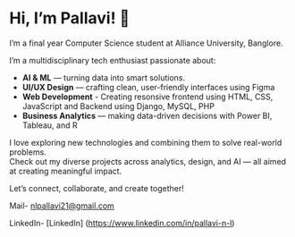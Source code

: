 # Hi, I’m Pallavi! 👋
I’m a final year Computer Science student at Alliance University, Banglore.

I’m a multidisciplinary tech enthusiast passionate about:

- **AI & ML** — turning data into smart solutions. 
- **UI/UX Design** — crafting clean, user-friendly interfaces using Figma
- **Web Development** - Creating resonsive frontend using HTML, CSS, JavaScript and Backend using Django, MySQL, PHP
- **Business Analytics** — making data-driven decisions with Power BI, Tableau, and R  

I love exploring new technologies and combining them to solve real-world problems.  
Check out my diverse projects across analytics, design, and AI — all aimed at creating meaningful impact.

Let’s connect, collaborate, and create together!

Mail- nlpallavi21@gmail.com

LinkedIn- [LinkedIn] (https://www.linkedin.com/in/pallavi-n-l)
